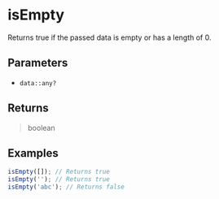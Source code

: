 # isEmpty <Badge type="tip" text="JavaScript" /><Badge type="info" text="Dart" />

Returns true if the passed data is empty or has a length of 0.

## Parameters

- `data::any?`

## Returns

> boolean

## Examples

```javascript
isEmpty([]); // Returns true
isEmpty(''); // Returns true
isEmpty('abc'); // Returns false
```
